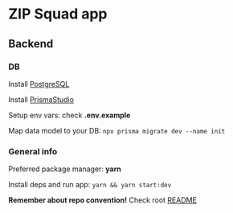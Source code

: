 # ZIP Squad app

## Backend

### DB

Install [PostgreSQL](https://www.postgresql.org/download/)

Install [PrismaStudio](https://www.prisma.io/studio)

Setup env vars: check **.env.example**

Map data model to your DB:
`npx prisma migrate dev --name init`

### General info

Preferred package manager: **yarn**

Install deps and run app:
`yarn && yarn start:dev`

**Remember about repo convention!** Check root [README](https://github.com/oevadee/zip-squad#zip-squad-app)
